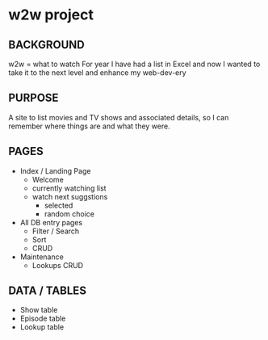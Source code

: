 # w2w project

## BACKGROUND
w2w = what to watch
For year I have had a list in Excel and now I wanted to take it to the next level and enhance my web-dev-ery


## PURPOSE
A site to list movies and TV shows and associated details, so I can remember where things are and what they were.


## PAGES
  * Index / Landing Page
    - Welcome
    - currently watching list
    - watch next suggstions
      - selected
      - random choice
  * All DB entry pages
    -  Filter / Search
    -  Sort
    -  CRUD
  * Maintenance
    - Lookups CRUD



## DATA / TABLES
  * Show table
  * Episode table
  * Lookup table



